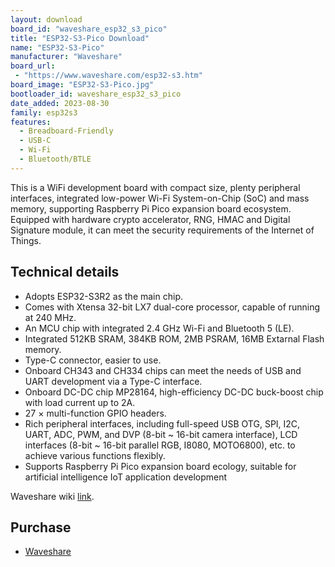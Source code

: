 ```yaml
---
layout: download
board_id: "waveshare_esp32_s3_pico"
title: "ESP32-S3-Pico Download"
name: "ESP32-S3-Pico"
manufacturer: "Waveshare"
board_url:
 - "https://www.waveshare.com/esp32-s3.htm"
board_image: "ESP32-S3-Pico.jpg"
bootloader_id: waveshare_esp32_s3_pico
date_added: 2023-08-30
family: esp32s3
features:
  - Breadboard-Friendly
  - USB-C
  - Wi-Fi
  - Bluetooth/BTLE
---
```


This is a WiFi development board with compact size, plenty peripheral interfaces, integrated low-power Wi-Fi System-on-Chip (SoC) and mass memory, supporting Raspberry Pi Pico expansion board ecosystem.
Equipped with hardware crypto accelerator, RNG, HMAC and Digital Signature module, it can meet the security requirements of the Internet of Things.

## Technical details

- Adopts ESP32-S3R2 as the main chip.
- Comes with Xtensa 32-bit LX7 dual-core processor, capable of running at 240 MHz.
- An MCU chip with integrated 2.4 GHz Wi-Fi and Bluetooth 5 (LE).
- Integrated 512KB SRAM, 384KB ROM, 2MB PSRAM, 16MB Extarnal Flash memory.
- Type-C connector, easier to use.
- Onboard CH343 and CH334 chips can meet the needs of USB and UART development via a Type-C interface.
- Onboard DC-DC chip MP28164, high-efficiency DC-DC buck-boost chip with load current up to 2A.
- 27 × multi-function GPIO headers.
- Rich peripheral interfaces, including full-speed USB OTG, SPI, I2C, UART, ADC, PWM, and DVP (8-bit ~ 16-bit camera interface), LCD interfaces (8-bit ~ 16-bit parallel RGB, I8080, MOTO6800), etc. to achieve various functions flexibly.
- Supports Raspberry Pi Pico expansion board ecology, suitable for artificial intelligence IoT application development

Waveshare wiki [link](https://www.waveshare.com/wiki/ESP32-S3-Pico).

## Purchase
* [Waveshare](https://www.waveshare.com/esp32-s3-pico.htm)


